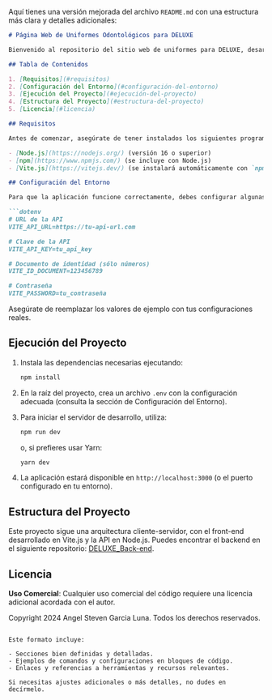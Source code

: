 Aquí tienes una versión mejorada del archivo `README.md` con una estructura más clara y detalles adicionales:

```markdown
# Página Web de Uniformes Odontológicos para DELUXE

Bienvenido al repositorio del sitio web de uniformes para DELUXE, desarrollado utilizando Vite.js y Node.js. Este documento proporciona información sobre cómo configurar y ejecutar el proyecto, así como otros detalles relevantes.

## Tabla de Contenidos

1. [Requisitos](#requisitos)
2. [Configuración del Entorno](#configuración-del-entorno)
3. [Ejecución del Proyecto](#ejecución-del-proyecto)
4. [Estructura del Proyecto](#estructura-del-proyecto)
5. [Licencia](#licencia)

## Requisitos

Antes de comenzar, asegúrate de tener instalados los siguientes programas:

- [Node.js](https://nodejs.org/) (versión 16 o superior)
- [npm](https://www.npmjs.com/) (se incluye con Node.js)
- [Vite.js](https://vitejs.dev/) (se instalará automáticamente con `npm`)

## Configuración del Entorno

Para que la aplicación funcione correctamente, debes configurar algunas variables de entorno. Crea un archivo `.env` en la raíz del proyecto y añade las siguientes variables:

```dotenv
# URL de la API
VITE_API_URL=https://tu-api-url.com

# Clave de la API
VITE_API_KEY=tu_api_key

# Documento de identidad (sólo números)
VITE_ID_DOCUMENT=123456789

# Contraseña
VITE_PASSWORD=tu_contraseña
```

Asegúrate de reemplazar los valores de ejemplo con tus configuraciones reales.

## Ejecución del Proyecto

1. Instala las dependencias necesarias ejecutando:

   ```bash
   npm install
   ```

2. En la raíz del proyecto, crea un archivo `.env` con la configuración adecuada (consulta la sección de Configuración del Entorno).

3. Para iniciar el servidor de desarrollo, utiliza:

   ```bash
   npm run dev
   ```

   o, si prefieres usar Yarn:

   ```bash
   yarn dev
   ```

4. La aplicación estará disponible en `http://localhost:3000` (o el puerto configurado en tu entorno).

## Estructura del Proyecto

Este proyecto sigue una arquitectura cliente-servidor, con el front-end desarrollado en Vite.js y la API en Node.js. Puedes encontrar el backend en el siguiente repositorio: [DELUXE_Back-end](https://github.com/angelluna03030/DELUXE_Back-end).

## Licencia

**Uso Comercial**: Cualquier uso comercial del código requiere una licencia adicional acordada con el autor. 

Copyright 2024 Angel Steven Garcia Luna. Todos los derechos reservados.
```

Este formato incluye:

- Secciones bien definidas y detalladas.
- Ejemplos de comandos y configuraciones en bloques de código.
- Enlaces y referencias a herramientas y recursos relevantes.

Si necesitas ajustes adicionales o más detalles, no dudes en decírmelo.
